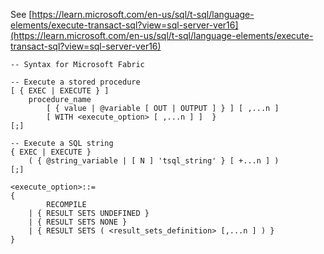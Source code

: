 See [https://learn.microsoft.com/en-us/sql/t-sql/language-elements/execute-transact-sql?view=sql-server-ver16](https://learn.microsoft.com/en-us/sql/t-sql/language-elements/execute-transact-sql?view=sql-server-ver16)
```
-- Syntax for Microsoft Fabric

-- Execute a stored procedure  
[ { EXEC | EXECUTE } ]  
    procedure_name   
        [ { value | @variable [ OUT | OUTPUT ] } ] [ ,...n ]  
        [ WITH <execute_option> [ ,...n ] ]  }  
[;]  
  
-- Execute a SQL string  
{ EXEC | EXECUTE }  
    ( { @string_variable | [ N ] 'tsql_string' } [ +...n ] )  
[;]  

<execute_option>::=  
{  
        RECOMPILE   
    | { RESULT SETS UNDEFINED }   
    | { RESULT SETS NONE }   
    | { RESULT SETS ( <result_sets_definition> [,...n ] ) }  
}
```
